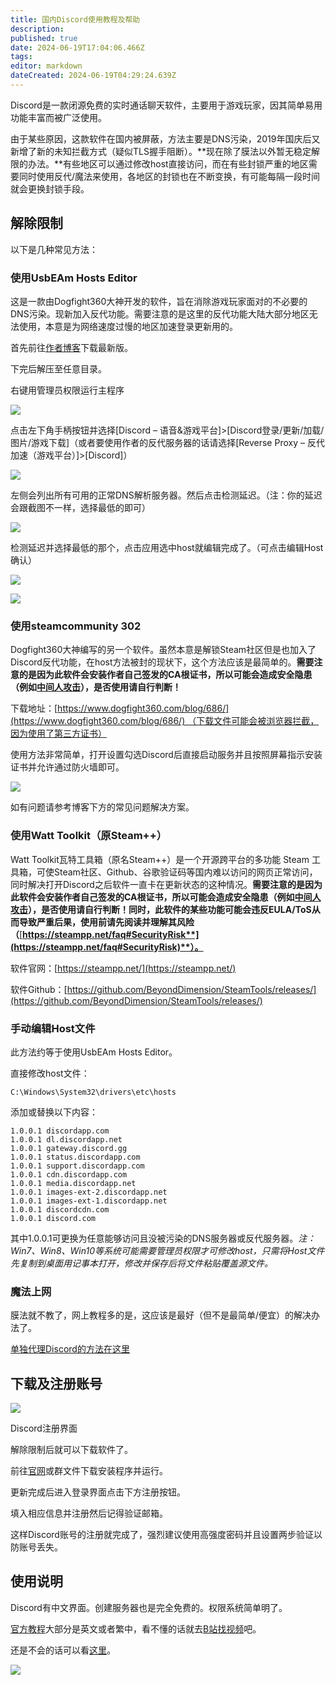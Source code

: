 ```yaml
---
title: 国内Discord使用教程及帮助
description: 
published: true
date: 2024-06-19T17:04:06.466Z
tags: 
editor: markdown
dateCreated: 2024-06-19T04:29:24.639Z
---
```


Discord是一款闭源免费的实时通话聊天软件，主要用于游戏玩家，因其简单易用功能丰富而被广泛使用。

由于某些原因，这款软件在国内被屏蔽，方法主要是DNS污染，2019年国庆后又新增了新的未知拦截方式（疑似TLS握手阻断）。\*\*现在除了膜法以外暂无稳定解限的办法。\*\*有些地区可以通过修改host直接访问，而在有些封锁严重的地区需要同时使用反代/魔法来使用，各地区的封锁也在不断变换，有可能每隔一段时间就会更换封锁手段。

## 解除限制

以下是几种常见方法：

### 使用UsbEAm Hosts Editor

这是一款由Dogfight360大神开发的软件，旨在消除游戏玩家面对的不必要的DNS污染。现新加入反代功能。需要注意的是这里的反代功能大陆大部分地区无法使用，本意是为网络速度过慢的地区加速登录更新用的。

首先前往[作者博客](https://www.dogfight360.com/blog/475/)下载最新版。

下完后解压至任意目录。

右键用管理员权限运行主程序

![](/discord_tutorial/usbeam_tut_1.png)

点击左下角手柄按钮并选择\[Discord – 语音&游戏平台\]>\[Discord登录/更新/加载/图片/游戏下载\]（或者要使用作者的反代服务器的话请选择\[Reverse Proxy – 反代加速（游戏平台）\]>\[Discord\]）

![](/discord_tutorial/usbeam_tut_2.png)

左侧会列出所有可用的正常DNS解析服务器。然后点击检测延迟。（注：你的延迟会跟截图不一样，选择最低的即可）

![](/discord_tutorial/usbeam_tut_3.png)

检测延迟并选择最低的那个，点击应用选中host就编辑完成了。（可点击编辑Host确认）

![](/discord_tutorial/usbeam_tut_4.png)

![](/discord_tutorial/host_example.png)

### 使用steamcommunity 302

Dogfight360大神编写的另一个软件。虽然本意是解锁Steam社区但是也加入了Discord反代功能，在host方法被封的现状下，这个方法应该是最简单的。**需要注意的是因为此软件会安装作者自己签发的CA根证书，所以可能会造成安全隐患（例如**[**中间人攻击**](https://zh.wikipedia.org/wiki/%E4%B8%AD%E9%97%B4%E4%BA%BA%E6%94%BB%E5%87%BB)**），是否使用请自行判断！**

下载地址：[https://www.dogfight360.com/blog/686/](https://www.dogfight360.com/blog/686/) （下载文件可能会被浏览器拦截，因为使用了第三方证书）

使用方法非常简单，打开设置勾选Discord后直接启动服务并且按照屏幕指示安装证书并允许通过防火墙即可。

![](/discord_tutorial/steamcommunity_302_设置界面.jpg)

如有问题请参考博客下方的常见问题解决方案。

### 使用Watt Toolkit（原Steam++）

Watt Toolkit瓦特工具箱（原名Steam++）是一个开源跨平台的多功能 Steam 工具箱，可使Steam社区、Github、谷歌验证码等国内难以访问的网页正常访问，同时解决打开Discord之后软件一直卡在更新状态的这种情况。**需要注意的是因为此软件会安装作者自己签发的CA根证书，所以可能会造成安全隐患（例如**[**中间人攻击**](https://zh.wikipedia.org/wiki/%E4%B8%AD%E9%97%B4%E4%BA%BA%E6%94%BB%E5%87%BB)**），是否使用请自行判断！同时，此软件的某些功能可能会违反EULA/ToS从而导致严重后果，使用前请先阅读并理解其风险（**[**https://steampp.net/faq#SecurityRisk**](https://steampp.net/faq#SecurityRisk)**）。**

软件官网：[https://steampp.net/](https://steampp.net/)

软件Github：[https://github.com/BeyondDimension/SteamTools/releases/](https://github.com/BeyondDimension/SteamTools/releases/)

### 手动编辑Host文件

此方法约等于使用UsbEAm Hosts Editor。

直接修改host文件：

`C:\Windows\System32\drivers\etc\hosts`

添加或替换以下内容：

```plaintext
1.0.0.1 discordapp.com
1.0.0.1 dl.discordapp.net
1.0.0.1 gateway.discord.gg
1.0.0.1 status.discordapp.com
1.0.0.1 support.discordapp.com
1.0.0.1 cdn.discordapp.com
1.0.0.1 media.discordapp.net
1.0.0.1 images-ext-2.discordapp.net
1.0.0.1 images-ext-1.discordapp.net
1.0.0.1 discordcdn.com
1.0.0.1 discord.com
```

其中1.0.0.1可更换为任意能够访问且没被污染的DNS服务器或反代服务器。*注：Win7、Win8、Win10等系统可能需要管理员权限才可修改host，只需将Host文件先复制到桌面用记事本打开，修改并保存后将文件粘贴覆盖源文件。*

### 魔法上网

膜法就不教了，网上教程多的是，这应该是最好（但不是最简单/便宜）的解决办法了。

[单独代理Discord的方法在这里](https://web.archive.org/web/20201026103058/https://zhuanlan.zhihu.com/p/47048247)

## 下载及注册账号

![](/discord_tutorial/discord注册界面.png)

Discord注册界面

解除限制后就可以下载软件了。

前往[官网](https://discord.com/download)或群文件下载安装程序并运行。

更新完成后进入登录界面点击下方注册按钮。

填入相应信息并注册然后记得验证邮箱。

这样Discord账号的注册就完成了，强烈建议使用高强度密码并且设置两步验证以防账号丢失。

## 使用说明

Discord有中文界面。创建服务器也是完全免费的。权限系统简单明了。

[官方教程](https://support.discord.com/hc/zh-tw)大部分是英文或者繁中，看不懂的话就去[B站找视频](https://search.bilibili.com/all?keyword=discord)吧。

还是不会的话可以看[这里](https://btfy.ur1.fun/?q=ZGlzY29yZOaAjuS5iOeUqA==)。

![](/discord_tutorial/discord界面-1024x722.png)